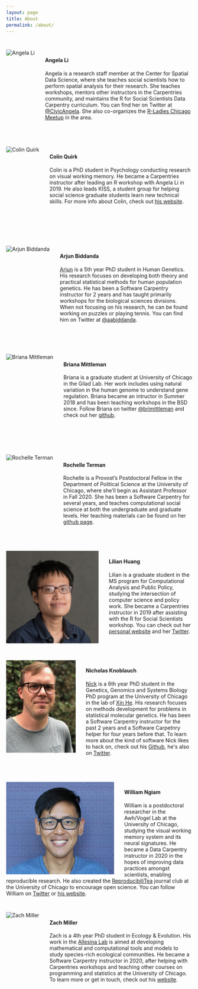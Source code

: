 ```yaml
---
layout: page
title: About
permalink: /about/
---
```


<div style="padding: 2em 0 2em 0" markdown="1">
<img src="/assets/img/angela-li.jpg" alt="Angela Li" style="float: left; padding-right: 2em;" height="250px" >

#### Angela Li

Angela is a research staff member at the Center for Spatial Data Science, where she teaches social scientists how to perform spatial analysis for their research. She teaches workshops, mentors other instructors in the Carpentries community, and maintains the R for Social Scientists Data Carpentry curriculum. You can find her on Twitter at [@CivicAngela](https://twitter.com/CivicAngela). She also co-organizes the [R-Ladies Chicago Meetup](https://rladieschicago.org/) in the area.
</div>


<div style="padding: 2em 0 5em 0" markdown="1">
<img src="/assets/img/colin-quirk.png" alt="Colin Quirk" style="float: left; padding-right: 2em" height="250px">

#### Colin Quirk

Colin is a PhD student in Psychology conducting research on visual working memory. He became a Carpentries instructor after leading an R workshop with Angela Li in 2019. He also leads KISS, a student group for helping social science graduate students learn new technical skills. For more info about Colin, check out [his website](http://colinquirk.com).
</div>

<div style="padding: 2em 0 3em 0" markdown="1">
<img src="/assets/img/arjun-biddanda.jpg" alt="Arjun Biddanda" style="float: left; padding-right: 2em" height="250px">

#### Arjun Biddanda

[Arjun](https://aabiddanda.github.io) is a 5th year PhD student in Human Genetics. His research focuses on developing both theory and practical statistical methods for human population genetics. He has been a Software Carpentry instructor for 2 years and has taught primarily workshops for the biological sciences divisions. When not focusing on his research, he can be found working on puzzles or playing tennis. You can find him on Twitter at [@aabiddanda](https://twitter.com/aabiddanda).
</div>

<div style="padding: 2em 0 4em 0" markdown="1">
<img src="/assets/img/briana-mittleman.png" alt="Briana Mittleman" style="float: left; padding-right: 2em" height="250px">

#### Briana Mittleman

Briana is a graduate student at University of Chicago in the Gilad Lab. Her work includes using natural variation in the human genome to understand gene regulation. Briana became an intructor in Summer 2018 and has been teaching workshops in the BSD since. Follow Briana on twitter [@brimittleman](https://twitter.com/brimittleman) and check out her [github](https://github.com/brimittleman).
</div>

<div style="padding: 2em 0 2em 0" markdown="1">
<img src="/assets/img/rochelle-terman.jpg" alt="Rochelle Terman" style="float: left; padding-right: 2em" height="250px">

#### Rochelle Terman

Rochelle is a Provost’s Postdoctoral Fellow in the Department of Political Science at the University of Chicago, where she’ll begin as Assistant Professor in Fall 2020. She has been a Software Carpentry for several years, and teaches computational social science at both the undergraduate and graduate levels. Her teaching materials can be found on her [github page](https://github.com/rochelleterman).
</div>

<div style="padding: 2em 0 2em 0" markdown="1">
<img src="/assets/img/lilian-huang.jpg" alt="Lilian Huang" style="float: left; padding-right: 2em;" height="250px" >

#### Lilian Huang

Lilian is a graduate student in the MS program for Computational Analysis and Public Policy, studying the intersection of computer science and policy work. She became a Carpentries instructor in 2019 after assisting with the R for Social Scientists workshop. You can check out her [personal website](https://lilianhj.netlify.com) and her [Twitter](https://twitter.com/nailhauling).
</div>

<div style="padding: 2em 0 2em 0" markdown="1">
<img src="/assets/img/nicholas-knoblauch.jpg" alt="Nicholas Knoblauch" style="float: left; padding-right: 2em;" height="250px" >

#### Nicholas Knoblauch

[Nick](https://knobla.com) is a 6th year PhD student in the Genetics, Genomics and Systems Biology PhD program at the University of Chicago in the lab of [Xin He](https://xinhelab.org).  His research focuses on methods development for problems in statistical molecular genetics.  He has been a Software Carpentry instructor for the past 2 years and a Software Carpetnry helper for four years before that.  To learn more about the kind of software Nick likes to hack on, check out his [Github](https://github.com/CreRecombinase), he's also on [Twitter](https://twitter.com/nwknobla).
</div>

<div style="padding: 2em 0 2em 0" markdown="1">
<img src="/assets/img/will-ngiam.jpg" alt="William Ngiam" style="float: left; padding-right: 2em" height="250px">

#### William Ngiam
William is a postdoctoral researcher in the Awh/Vogel Lab at the University of Chicago, studying the visual working memory system and its neural signatures. He became a Data Carpentry instructor in 2020 in the hopes of improving data practices amongst scientists, enabling reproducible research. He also created the [ReproducibiliTea](https://reproducibilitea.org/) journal club at the University of Chicago to encourage open science. You can follow William on [Twitter](https://twitter.com/will_ngiam) or [his website](https://williamngiam.github.io).

<div style="padding: 2em 0 2em 0" markdown="1">
<img src="/assets/img/zach-miller.png" alt="Zach Miller" style="float: left; padding-right: 2em" height="250px">

#### Zach Miller
Zach is a 4th year PhD student in Ecology & Evolution. His work in the [Allesina Lab](https://allesinalab.uchicago.edu/) is aimed at developing mathematical and computational tools and models to study species-rich ecological communities. He became a Software Carpentry instructor in 2020, after helping with Carpentries workshops and teaching other courses on programming and statistics at the University of Chicago. To learn more or get in touch, check out his [website](https://zacharyrmiller.netlify.app/).


